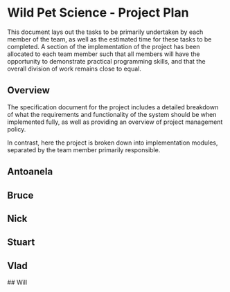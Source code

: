 # Wild Pet Science - Project Plan

This document lays out the tasks to be primarily undertaken by each member of
the team, as well as the estimated time for these tasks to be completed. A
section of the implementation of the project has been allocated to each team
member such that all members will have the opportunity to demonstrate practical
programming skills, and that the overall division of work remains close to
equal.

## Overview
The specification document for the project includes a detailed breakdown of what
the requirements and functionality of the system should be when implemented
fully, as well as providing an overview of project management policy.

In contrast, here the project is broken down into implementation modules,
separated by the team member primarily responsible.

## Antoanela

## Bruce

## Nick

## Stuart

## Vlad

## Will
